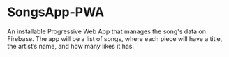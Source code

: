 # SongsApp-PWA

An installable Progressive Web App that manages the song's data on Firebase.
The app will be a list of songs, where each piece will have a title, the artist’s name, and how many likes it has.

